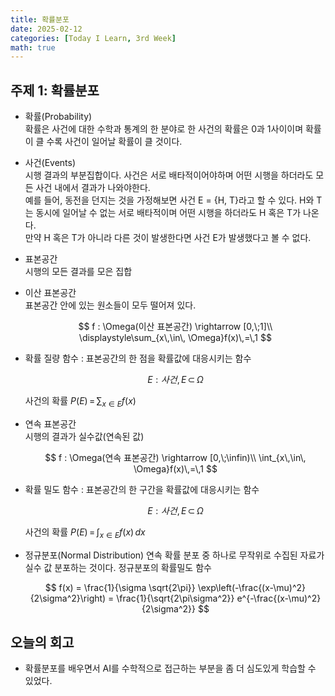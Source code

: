 ```yaml
---
title: 확률분포
date: 2025-02-12
categories: [Today I Learn, 3rd Week]
math: true
---
```

## 주제 1: 확률분포
- 확률(Probability)<br/>
    확률은 사건에 대한 수학과 통계의 한 분야로 한 사건의 확률은 0과 1사이이며 확률이 클 수록 사건이 일어날 확률이 클 것이다.
- 사건(Events)<br/>
    시행 결과의 부분집합이다. 사건은 서로 배타적이어야하며 어떤 시행을 하더라도 모든 사건 내에서 결과가 나와야한다.<br/>
    예를 들어, 동전을 던지는 것을 가정해보면 사건 E = {H, T}라고 할 수 있다. H와 T는 동시에 일어날 수 없는 서로 배타적이며 어떤 시행을 하더라도 H 혹은 T가 나온다.<br/>
    만약 H 혹은 T가 아니라 다른 것이 발생한다면 사건 E가 발생했다고 볼 수 없다.
- 표본공간<br/>
    시행의 모든 결과를 모은 집합
- 이산 표본공간<br/>
    표본공간 안에 있는 원소들이 모두 떨어져 있다.

    $$
    f : \Omega(이산 표본공간) \rightarrow [0,\;1]\\
    \displaystyle\sum_{x\,\in\, \Omega}f(x)\,=\,1
    $$

- 확률 질량 함수 : 표본공간의 한 점을 확률값에 대응시키는 함수<br/>

    $$
    E:사건,\, E\,\subset \, \Omega
    $$

    사건의 확률 $P(E)\,=\,\displaystyle\sum_{x\in E}f(x)$<br/>
- 연속 표본공간<br/>
    시행의 결과가 실수값(연속된 값)

    $$
    f : \Omega(연속 표본공간) \rightarrow [0,\;\infin)\\
    \int_{x\,\in\, \Omega}f(x)\,=\,1
    $$

- 확률 밀도 함수 : 표본공간의 한 구간을 확률값에 대응시키는 함수

    $$
    E:사건,\, E\,\subset \, \Omega
    $$

    사건의 확률 $P(E)\,=\, \int_{x \in E}f(x)\,dx$

- 정규분포(Normal Distribution)
    연속 확률 분포 중 하나로 무작위로 수집된 자료가 실수 값 분포하는 것이다.
    정규분포의 확률밀도 함수
    
    $$
    f(x) = \frac{1}{\sigma \sqrt{2\pi}} \exp\left(-\frac{(x-\mu)^2}{2\sigma^2}\right)
    = \frac{1}{\sqrt{2\pi\sigma^2}} e^{-\frac{(x-\mu)^2}{2\sigma^2}}
    $$

## 오늘의 회고
- 확률분포를 배우면서 AI를 수학적으로 접근하는 부분을 좀 더 심도있게 학습할 수 있었다.